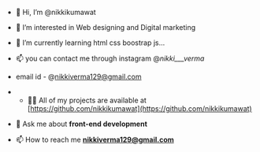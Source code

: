 - 👋 Hi, I’m @nikkikumawat
- 👀 I’m interested in Web designing and Digital marketing
- 🌱 I’m currently learning html css boostrap js...
- 📫 you can contact me through instagram @_nikki___verma_
- email id - @nikkiverma129@gmail.com
- - 👨‍💻 All of my projects are available at [https://github.com/nikkikumawat](https://github.com/nikkikumawat)

- 💬 Ask me about **front-end development**

- 📫 How to reach me **nikkiverma129@gmail.com**
<!---
nikkikumawat/nikkikumawat is a ✨ special ✨ repository because its `README.md` (this file) appears on your GitHub profile.
You can click the Preview link to take a look at your changes.
--->
